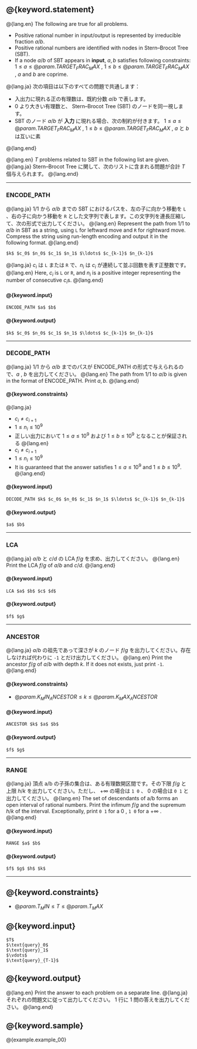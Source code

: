 ## @{keyword.statement}

@{lang.en}
The following are true for all problems.

- Positive rational number in input/output is represented by irreducible fraction $a/b$.
- Positive rational numbers are identified with nodes in Stern–Brocot Tree (SBT). 
- If a node $a/b$ of SBT appears in **input**, $a, b$ satisfies following constraints: $1\leq a \leq @{param.TARGET_FRAC_MAX}$ , $1\leq b \leq @{param.TARGET_FRAC_MAX}$ , $a$ and $b$ are coprime.

@{lang.ja}
次の項目は以下のすべての問題で共通します：

- 入出力に現れる正の有理数は、既約分数 $a/b$ で表します。
- $0$ より大きい有理数と、 Stern–Brocot Tree (SBT) のノードを同一視します。
- SBT のノード $a/b$ が **入力** に現れる場合、次の制約が付きます。 $1\leq a \leq @{param.TARGET_FRAC_MAX}$ , $1\leq b \leq @{param.TARGET_FRAC_MAX}$ , $a$ と $b$ は互いに素

@{lang.end}

@{lang.en}
$T$ problems related to SBT in the following list are given. 
@{lang.ja}
Stern–Brocot Tree に関して、次のリストに含まれる問題が合計 $T$ 個与えられます。
@{lang.end}

----

### ENCODE_PATH

@{lang.ja}
$1/1$ から $a/b$ までの SBT におけるパスを、左の子に向かう移動を `L` 、右の子に向かう移動を `R` とした文字列で表します。この文字列を連長圧縮して、次の形式で出力してください。
@{lang.en}
Represent the path from $1/1$ to $a/b$ in SBT as a string, using `L` for leftward move and `R` for rightward move. 
Compress the string using run-length encoding and output it in the following format.
@{lang.end}

```
$k$ $c_0$ $n_0$ $c_1$ $n_1$ $\ldots$ $c_{k-1}$ $n_{k-1}$
```

@{lang.ja}
$c_i$ は `L` または `R` で、$n_i$ は $c_i$ が連続して並ぶ回数を表す正整数です。
@{lang.en}
Here, $c_i$ is `L` or `R`, and $n_i$ is a positive integer representing the number of consecutive $c_i$s. 
@{lang.end}

#### @{keyword.input}

```
ENCODE_PATH $a$ $b$
```

#### @{keyword.output}

```
$k$ $c_0$ $n_0$ $c_1$ $n_1$ $\ldots$ $c_{k-1}$ $n_{k-1}$
``` 

----

### DECODE_PATH

@{lang.ja}
$1/1$ から $a/b$ までのパスが ENCODE_PATH の形式で与えられるので、$a$ , $b$ を出力してください。 
@{lang.en}
The path from $1/1$ to $a/b$ is given in the format of ENCODE_PATH. 
Print $a, b$. 
@{lang.end}

#### @{keyword.constraints}

@{lang.ja}
- $c_i\neq c_{i+1}$
- $1\leq n_i\leq 10^9$
- 正しい出力において $1\leq a\leq 10^9$ および $1\leq b\leq 10^9$ となることが保証される
@{lang.en}
- $c_i\neq c_{i+1}$
- $1\leq n_i\leq 10^9$
- It is guaranteed that the answer satisfies $1\leq a\leq 10^9$ and $1\leq b\leq 10^9$.
@{lang.end}

#### @{keyword.input}

```
DECODE_PATH $k$ $c_0$ $n_0$ $c_1$ $n_1$ $\ldots$ $c_{k-1}$ $n_{k-1}$
```

#### @{keyword.output}

```
$a$ $b$
``` 

----

### LCA
@{lang.ja}
$a/b$ と $c/d$ の LCA $f/g$ を求め、出力してください。
@{lang.en}
Print the LCA $f/g$ of $a/b$ and $c/d$.
@{lang.end}

#### @{keyword.input}

```
LCA $a$ $b$ $c$ $d$
```

#### @{keyword.output}

```
$f$ $g$
``` 

----

### ANCESTOR

@{lang.ja}
$a/b$ の祖先であって深さが $k$ のノード $f/g$ を出力してください。存在しなければ代わりに `-1` とだけ出力してください。
@{lang.en}
Print the ancestor $f/g$ of $a/b$ with depth $k$. If it does not exists, just print `-1`.
@{lang.end}

#### @{keyword.constraints}

- $@{param.K_MIN_ANCESTOR} \leq k\leq @{param.K_MAX_ANCESTOR}$

#### @{keyword.input}

```
ANCESTOR $k$ $a$ $b$
```

#### @{keyword.output}

```
$f$ $g$
```

----

### RANGE

@{lang.ja}
頂点 a/b の子孫の集合は、ある有理数開区間です。その下限 $f/g$ と上限 $h/k$ を出力してください。ただし、 $+\infty$ の場合は `1 0` 、 $0$ の場合は `0 1` と出力してください。
@{lang.en}
The set of descendants of a/b forms an open interval of rational numbers. 
Print the infimum $f/g$ and the supremum $h/k$ of the interval. 
Exceptionally, print `0 1` for a $0$ , `1 0` for a $+\infty$ .
@{lang.end}

#### @{keyword.input}

```
RANGE $a$ $b$
```

#### @{keyword.output}

```
$f$ $g$ $h$ $k$
```

----


## @{keyword.constraints}

- $@{param.T_MIN} \leq T \leq @{param.T_MAX}$

## @{keyword.input}

```
$T$
$\text{query}_0$
$\text{query}_1$
$\vdots$
$\text{query}_{T-1}$
```

## @{keyword.output}

@{lang.en}
Print the answer to each problem on a separate line.
@{lang.ja}
それぞれの問題文に従って出力してください。 $1$ 行に $1$ 問の答えを出力してください。
@{lang.end}

## @{keyword.sample}

@{example.example_00}

